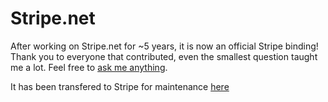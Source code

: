 # Stripe.net

After working on Stripe.net for ~5 years, it is now an official Stripe binding! Thank you to everyone that contributed, even the smallest question taught me a lot. Feel free to [ask me anything]("https://github.com/jaymedavis/stripe.net/issues/new"). 

It has been transfered to Stripe for maintenance [here]("https://github.com/stripe/stripe-dotnet")
